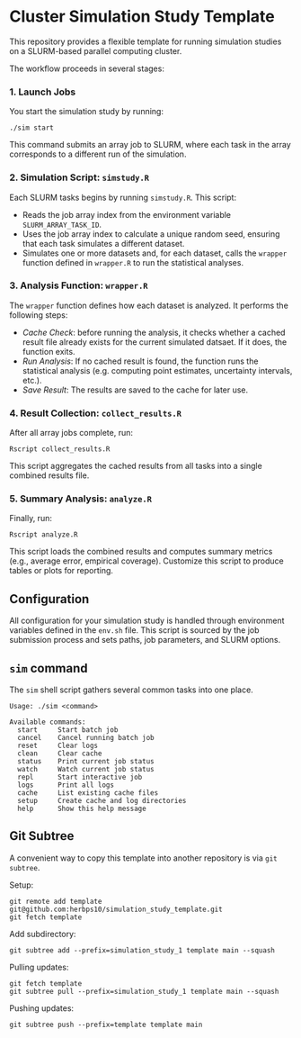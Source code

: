 # Cluster Simulation Study Template
This repository provides a flexible template for running simulation studies on a SLURM-based parallel computing cluster.

The workflow proceeds in several stages:

### 1. Launch Jobs
You start the simulation study by running:
```
./sim start
```
This command submits an array job to SLURM, where each task in the array corresponds to a different run of the simulation. 

### 2. Simulation Script: `simstudy.R`

Each SLURM tasks begins by running `simstudy.R`. This script:
- Reads the job array index from the environment variable `SLURM_ARRAY_TASK_ID`.
- Uses the job array index to calculate a unique random seed, ensuring that each task simulates a different dataset.
- Simulates one or more datasets and, for each dataset, calls the `wrapper` function defined in `wrapper.R` to run the statistical analyses.

### 3. Analysis Function: `wrapper.R`

The `wrapper` function defines how each dataset is analyzed. It performs the following steps:

- *Cache Check*: before running the analysis, it checks whether a cached result file already exists for the current simulated datsaet. If it does, the function exits.
- *Run Analysis*: If no cached result is found, the function runs the statistical analysis (e.g. computing point estimates, uncertainty intervals, etc.).
- *Save Result*: The results are saved to the cache for later use. 

### 4. Result Collection: `collect_results.R`
After all array jobs complete, run:
```
Rscript collect_results.R
```
This script aggregates the cached results from all tasks into a single combined results file.

### 5. Summary Analysis: `analyze.R`
Finally, run:
```
Rscript analyze.R
```
This script loads the combined results and computes summary metrics (e.g., average error, empirical coverage). Customize this script to produce tables or plots for reporting.

## Configuration
All configuration for your simulation study is handled through environment variables defined in the `env.sh` file. This script is sourced by the job submission process and sets paths, job parameters, and SLURM options.

## `sim` command 
The `sim` shell script gathers several common tasks into one place.
```
Usage: ./sim <command>

Available commands:
  start     Start batch job
  cancel    Cancel running batch job
  reset     Clear logs
  clean     Clear cache
  status    Print current job status
  watch     Watch current job status
  repl      Start interactive job
  logs      Print all logs
  cache     List existing cache files
  setup     Create cache and log directories
  help      Show this help message
```

## Git Subtree
A convenient way to copy this template into another repository is via `git subtree`.

Setup:
```
git remote add template git@github.com:herbps10/simulation_study_template.git
git fetch template
```

Add subdirectory:
```
git subtree add --prefix=simulation_study_1 template main --squash
```

Pulling updates:
```
git fetch template
git subtree pull --prefix=simulation_study_1 template main --squash
```

Pushing updates:
```
git subtree push --prefix=template template main
```
